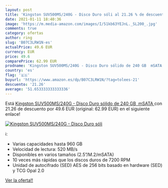 ```yaml
---
layout: post
title: 'Kingston SUV500MS/240G - Disco Duro sóli al 21.26 % de descuento'
date: 2021-01-11 18:40:36
image: 'https://m.media-amazon.com/images/I/51kb63YEJnL._SL200_.jpg'
comments: true
category: ofertas
author: ring
slug: 'B07C3LRW1N-es'
actualPrice: 49.6 EUR
currency: EUR
price: 49.6
comparePrice: 62.99 EUR
prodname: 'Kingston SUV500MS/240G - Disco Duro sólido de 240 GB  mSATA '
country: 'es'
flag: '🇪🇸'
buyurl: 'https://www.amazon.es/dp/B07C3LRW1N/?tag=tolees-21'
descuento: '21.26'
average: '51.653333333333336'
---
```


Está [Kingston SUV500MS/240G - Disco Duro sólido de 240 GB  mSATA ](https://www.amazon.es/dp/B07C3LRW1N/?tag=tolees-21) con 21.26 de descuento por 49.6 EUR (original: 62.99 EUR) en el siguiente enlace!

[![Kingston SUV500MS/240G - Disco Duro sóli](https://m.media-amazon.com/images/I/51kb63YEJnL._SL200_.jpg)](https://www.amazon.es/dp/B07C3LRW1N/?tag=tolees-21)

ℹ️:

- Varias capacidades hasta 960 GB
- Velocidad de lectura: 520 MB/s
- Disponibles en varios tamaños (2.5”/M.2/mSATA)
- 10 veces más rápidas que los discos duros de 7200 RPM
- Unidad de autocifrado (SED) AES de 256 bits basado en hardware (SED) y TCG Opal 2.0

[Ver la oferta!!](https://www.amazon.es/dp/B07C3LRW1N/?tag=tolees-21)
